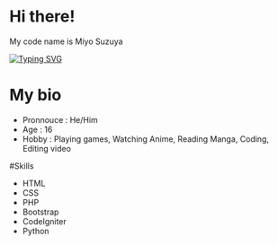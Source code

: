 
# Hi there!

<p>My code name is Miyo Suzuya</p>

<a href="https://git.io/typing-svg"><img src="https://readme-typing-svg.demolab.com?font=Fira+Code&pause=1000&color=F7F7F7&width=435&lines=I'm+Programmer;I'm+Editor+Video" alt="Typing SVG" /></a>

# My bio
<ul>
  <li>Pronnouce   : He/Him</li>
  <li>Age         : 16</li>
  <li>Hobby       : Playing games, Watching Anime, Reading Manga, Coding, Editing video</li>
</ul>

#Skills
<ul>
  <li>HTML</li>
  <li>CSS</li>
  <li>PHP</li>
  <li>Bootstrap</li>
  <li>CodeIgniter</li>
  <li>Python</li>
</ul>
